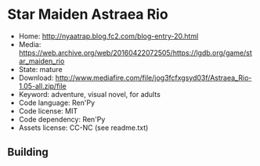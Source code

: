 # Star Maiden Astraea Rio

- Home: http://nyaatrap.blog.fc2.com/blog-entry-20.html
- Media: https://web.archive.org/web/20160422072505/https://lgdb.org/game/star_maiden_rio
- State: mature
- Download: http://www.mediafire.com/file/jog3fcfxgsyd03f/Astraea_Rio-1.05-all.zip/file
- Keyword: adventure, visual novel, for adults
- Code language: Ren'Py
- Code license: MIT
- Code dependency: Ren'Py
- Assets license: CC-NC (see readme.txt)

## Building
